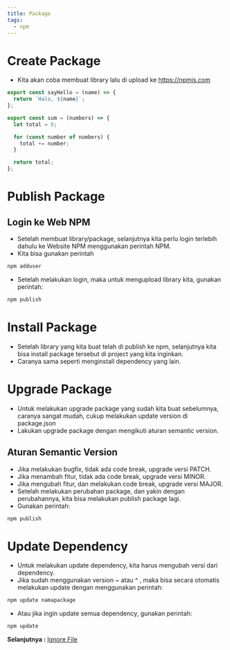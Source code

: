 ```yaml
---
title: Package
tags:
  - npm
---
```


# Create Package

- Kita akan coba membuat library lalu di upload ke https://npmjs.com

```js
export const sayHello = (name) => {
  return `Halo, ${name}`;
};

export const sum = (numbers) => {
  let total = 0;

  for (const number of numbers) {
    total += number;
  }

  return total;
};
```

# Publish Package

## Login ke Web NPM

- Setelah membuat library/package, selanjutnya kita perlu login terlebih dahulu ke Website NPM menggunakan perintah NPM.
- Kita bisa gunakan perintah

```bash
npm adduser
```

- Setelah melakukan login, maka untuk mengupload library kita, gunakan perintah:

```bash
npm publish
```

# Install Package

- Setelah library yang kita buat telah di publish ke npm, selanjutnya kita bisa install package tersebut di project yang kita inginkan.
- Caranya sama seperti menginstall dependency yang lain.

# Upgrade Package

- Untuk melakukan upgrade package yang sudah kita buat sebelumnya, caranya sangat mudah, cukup melakukan update version di package.json
- Lakukan upgrade package dengan mengikuti aturan semantic version.

## Aturan Semantic Version

- Jika melakukan bugfix, tidak ada code break, upgrade versi PATCH.
- Jika menambah fitur, tidak ada code break, upgrade versi MINOR.
- Jika mengubah fitur, dan melakukan code break, upgrade versi MAJOR.
- Setelah melakukan perubahan package, dan yakin dengan perubahannya, kita bisa melakukan publish package lagi.
- Gunakan perintah:

```bash
npm publish
```

# Update Dependency

- Untuk melakukan update dependency, kita harus mengubah versi dari dependency.
- Jika sudah menggunakan version ~ atau ^ , maka bisa secara otomatis melakukan update dengan menggunakan perintah:

```bash
npm update namapackage
```

- Atau jika ingin update semua dependency, gunakan perintah:

```bash
npm update
```

**Selanjutnya :** [Ignore File](ignorefile.md)